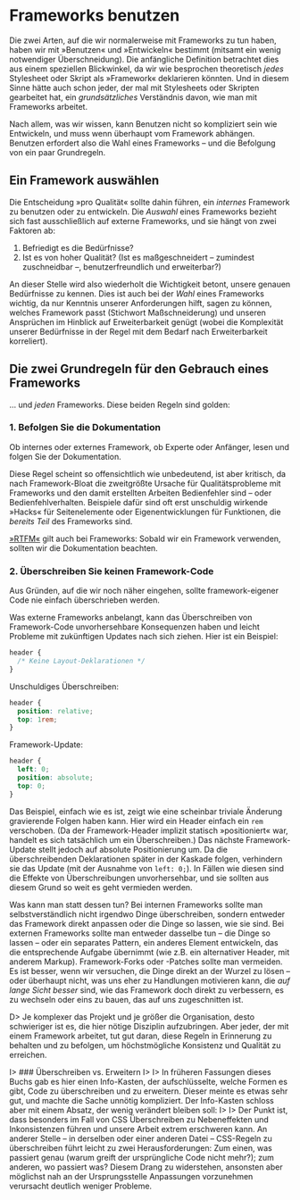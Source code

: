 # Frameworks benutzen

Die zwei Arten, auf die wir normalerweise mit Frameworks zu tun haben, haben wir mit »Benutzen« und »Entwickeln« bestimmt (mitsamt ein wenig notwendiger Überschneidung). Die anfängliche Definition betrachtet dies aus einem speziellen Blickwinkel, da wir wie besprochen theoretisch _jedes_ Stylesheet oder Skript als »Framework« deklarieren könnten. Und in diesem Sinne hätte auch schon jeder, der mal mit Stylesheets oder Skripten gearbeitet hat, ein _grundsätzliches_ Verständnis davon, wie man mit Frameworks arbeitet.

Nach allem, was wir wissen, kann Benutzen nicht so kompliziert sein wie Entwickeln, und muss wenn überhaupt vom Framework abhängen. Benutzen erfordert also die Wahl eines Frameworks – und die Befolgung von ein paar Grundregeln.

## Ein Framework auswählen

Die Entscheidung »pro Qualität« sollte dahin führen, ein _internes_ Framework zu benutzen oder zu entwickeln. Die _Auswahl_ eines Frameworks bezieht sich fast ausschließlich auf externe Frameworks, und sie hängt von zwei Faktoren ab:

1. Befriedigt es die Bedürfnisse?
2. Ist es von hoher Qualität? (Ist es maßgeschneidert – zumindest zuschneidbar –, benutzerfreundlich und erweiterbar?)

An dieser Stelle wird also wiederholt die Wichtigkeit betont, unsere genauen Bedürfnisse zu kennen. Dies ist auch bei der _Wahl_ eines Frameworks wichtig, da nur Kenntnis unserer Anforderungen hilft, sagen zu können, welches Framework passt (Stichwort Maßschneiderung) und unseren Ansprüchen im Hinblick auf Erweiterbarkeit genügt (wobei die Komplexität unserer Bedürfnisse in der Regel mit dem Bedarf nach Erweiterbarkeit korreliert). 

## Die zwei Grundregeln für den Gebrauch eines Frameworks

…&nbsp;und _jeden_ Frameworks. Diese beiden Regeln sind golden:

### 1. Befolgen Sie die Dokumentation

Ob internes oder externes Framework, ob Experte oder Anfänger, lesen und folgen Sie der Dokumentation.

Diese Regel scheint so offensichtlich wie unbedeutend, ist aber kritisch, da nach Framework-Bloat die zweitgrößte Ursache für Qualitätsprobleme mit Frameworks und den damit erstellten Arbeiten Bedienfehler sind – oder Bedienfehlverhalten. Beispiele dafür sind oft erst unschuldig wirkende »Hacks« für Seitenelemente oder Eigenentwicklungen für Funktionen, die _bereits Teil_ des Frameworks sind.

[»RTFM«](https://de.wikipedia.org/wiki/Liste_von_Abk%C3%BCrzungen_(Netzjargon)#R) gilt auch bei Frameworks: Sobald wir ein Framework verwenden, sollten wir die Dokumentation beachten.

### 2. Überschreiben Sie keinen Framework-Code

Aus Gründen, auf die wir noch näher eingehen, sollte framework-eigener Code nie einfach überschrieben werden.

Was externe Frameworks anbelangt, kann das Überschreiben von Framework-Code unvorhersehbare Konsequenzen haben und leicht Probleme mit zukünftigen Updates nach sich ziehen. Hier ist ein Beispiel:

```css
header {
  /* Keine Layout-Deklarationen */
}
```

Unschuldiges Überschreiben:

```css
header {
  position: relative;
  top: 1rem;
}
```

Framework-Update:

```css
header {
  left: 0;
  position: absolute;
  top: 0;
}
```

Das Beispiel, einfach wie es ist, zeigt wie eine scheinbar triviale Änderung gravierende Folgen haben kann. Hier wird ein Header einfach ein `rem` verschoben. (Da der Framework-Header implizit statisch »positioniert« war, handelt es sich tatsächlich um ein Überschreiben.) Das nächste Framework-Update stellt jedoch auf absolute Positionierung um. Da die überschreibenden Deklarationen später in der Kaskade folgen, verhindern sie das Update (mit der Ausnahme von `left: 0;`). In Fällen wie diesen sind die Effekte von Überschreibungen unvorhersehbar, und sie sollten aus diesem Grund so weit es geht vermieden werden.

Was kann man statt dessen tun? Bei internen Frameworks sollte man selbstverständlich nicht irgendwo Dinge überschreiben, sondern entweder das Framework direkt anpassen oder die Dinge so lassen, wie sie sind. Bei externen Frameworks sollte man entweder dasselbe tun – die Dinge so lassen – oder ein separates Pattern, ein anderes Element entwickeln, das die entsprechende Aufgabe übernimmt (wie z.B. ein alternativer Header, mit anderem Markup). Framework-Forks oder -Patches sollte man vermeiden. Es ist besser, wenn wir versuchen, die Dinge direkt an der Wurzel zu lösen – oder überhaupt nicht, was uns eher zu Handlungen motivieren kann, die _auf lange Sicht besser_ sind, wie das Framework doch direkt zu verbessern, es zu wechseln oder eins zu bauen, das auf uns zugeschnitten ist. 

D> Je komplexer das Projekt und je größer die Organisation, desto schwieriger ist es, die hier nötige Disziplin aufzubringen. Aber jeder, der mit einem Framework arbeitet, tut gut daran, diese Regeln in Erinnerung zu behalten und zu befolgen, um höchstmögliche Konsistenz und Qualität zu erreichen.

I> ### Überschreiben vs. Erweitern
I>
I> In früheren Fassungen dieses Buchs gab es hier einen Info-Kasten, der aufschlüsselte, welche Formen es gibt, Code zu überschreiben und zu erweitern. Dieser meinte es etwas sehr gut, und machte die Sache unnötig kompliziert. Der Info-Kasten schloss aber mit einem Absatz, der wenig verändert bleiben soll:
I> 
I> Der Punkt ist, dass besonders im Fall von CSS Überschreiben zu Nebeneffekten und Inkonsistenzen führen und unsere Arbeit extrem erschweren kann. An anderer Stelle – in derselben oder einer anderen Datei – CSS-Regeln zu überschreiben führt leicht zu zwei Herausforderungen: Zum einen, was passiert genau (warum greift der ursprüngliche Code nicht mehr?); zum anderen, wo passiert was? Diesem Drang zu widerstehen, ansonsten aber möglichst nah an der Ursprungsstelle Anpassungen vorzunehmen verursacht deutlich weniger Probleme.